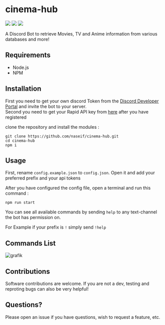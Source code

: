 # cinema-hub

![](https://img.shields.io/github/license/naseif/cinema-hub?color=red&style=flat-square) ![](https://img.shields.io/github/issues/naseif/cinema-hub?style=flat-square) ![](https://img.shields.io/github/issues-pr/naseif/cinema-hub?style=flat-square)

A Discord Bot to retrieve Movies, TV and Anime information from various databases and more!

## Requirements

- Node.js
- NPM

## Installation

First you need to get your own discord Token from the [Discord Developer Portal](https://discord.com/developers/applications) and invite the bot to your server. <br/>
Second you need to get your Rapid API key from [here](https://rapidapi.com/) after you have registered

clone the repository and install the modules :

`git clone https://github.com/naseif/cinema-hub.git` <br/>
`cd cinema-hub` <br/>
`npm i`

## Usage

First, rename `config.example.json` to `config.json`. Open it and add your preferred prefix and your api tokens

After you have configured the config file, open a terminal and run this command :

`npm run start`

You can see all available commands by sending `help` to any text-channel the bot has permission on.

For Example if your prefix is `!` simply send `!help`

## Commands List

![grafik](https://user-images.githubusercontent.com/68638710/122039575-1cd02d80-cdd7-11eb-9f19-5c2077467b2f.png)


## Contributions

Software contributions are welcome. If you are not a dev, testing and reproting bugs can also be very helpful!

## Questions?

Please open an issue if you have questions, wish to request a feature, etc.
